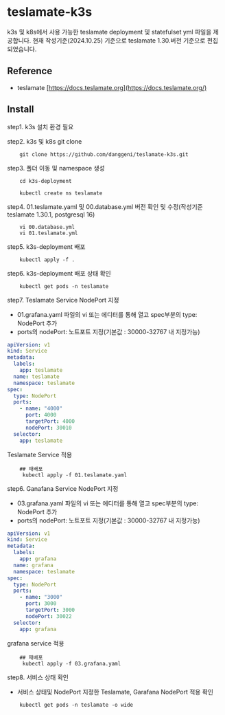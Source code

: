 # teslamate-k3s
k3s 및 k8s에서 사용 가능한 teslamate deployment 및 statefulset yml 파일을 제공합니다. 현재 작성기준(2024.10.25) 기준으로 teslamate 1.30.버전 기준으로 편집되었습니다.

## Reference
 - teslamate  [https://docs.teslamate.org](https://docs.teslamate.org/)

## Install

step1. k3s 설치 환경 필요 

step2. k3s 및 k8s git clone
```shell
    git clone https://github.com/danggeni/teslamate-k3s.git
```

step3. 폴더 이동 및 namespace 생성
```shell
    cd k3s-deployment
    
    kubectl create ns teslamate
```

step4. 01.teslamate.yaml 및 00.database.yml 버전 확인 및 수정(작성기준 teslamate 1.30.1, postgresql 16)
```shell
    vi 00.database.yml
    vi 01.teslamate.yml
```

step5. k3s-deployment 배포
```shell
    kubectl apply -f .
```

step6. k3s-deployment 배포 상태 확인
```shell
    kubectl get pods -n teslamate
```

step7. Teslamate Service NodePort 지정
- 01.grafana.yaml 파일의 vi 또는 에디터를 통해 열고 spec부분의 type: NodePort 추가
- ports의 nodePort: 노트포트 지정(기본값 : 30000-32767 내 지정가능)
```yaml
apiVersion: v1
kind: Service
metadata:
  labels:
    app: teslamate
  name: teslamate
  namespace: teslamate
spec:
  type: NodePort
  ports:
    - name: "4000"
      port: 4000
      targetPort: 4000
      nodePort: 30010
  selector:
    app: teslamate
```
Teslamate Service 적용
```shell
    ## 재배포
     kubectl apply -f 01.teslamate.yaml
```

step6. Ganafana Service NodePort 지정
 - 03.grafana.yaml 파일의 vi 또는 에디터를 통해 열고 spec부분의 type: NodePort 추가
 - ports의 nodePort: 노트포트 지정(기본값 : 30000-32767 내 지정가능)
```yaml
apiVersion: v1
kind: Service
metadata:
  labels:
    app: grafana
  name: grafana
  namespace: teslamate
spec:
  type: NodePort
  ports:
    - name: "3000"
      port: 3000
      targetPort: 3000
      nodePort: 30022
  selector:
    app: grafana


```
grafana service 적용
```shell
    ## 재배포
     kubectl apply -f 03.grafana.yaml
```

step8. 서비스 상태 확인
- 서비스 상태및 NodePort 지정한 Teslamate, Garafana NodePort 적용 확인
```shell
    kubectl get pods -n teslamate -o wide 
```